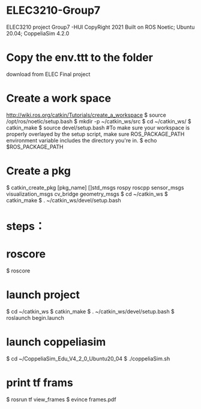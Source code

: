# ELEC3210-Group7
ELEC3210 project Group7 -HUI
CopyRight 2021
Built on ROS Noetic; Ubuntu 20.04; CoppeliaSim 4.2.0
# Copy the env.ttt to the folder
download from ELEC Final project

# Create a work space
http://wiki.ros.org/catkin/Tutorials/create_a_workspace
$ source /opt/ros/noetic/setup.bash
$ mkdir -p ~/catkin_ws/src
$ cd ~/catkin_ws/
$ catkin_make
$ source devel/setup.bash
#To make sure your workspace is properly overlayed by the setup script, make sure ROS_PACKAGE_PATH environment variable includes the directory you're in. 
$ echo $ROS_PACKAGE_PATH

# Create a pkg
$ catkin_create_pkg [pkg_name] []std_msgs rospy roscpp sensor_msgs visualization_msgs cv_bridge geometry_msgs
$ cd ~/catkin_ws
$ catkin_make
$ . ~/catkin_ws/devel/setup.bash

# steps：
# roscore
$ roscore

# launch project
$ cd ~/catkin_ws
$ catkin_make
$ . ~/catkin_ws/devel/setup.bash
$ roslaunch begin.launch

# launch coppeliasim
$ cd ~/CoppeliaSim_Edu_V4_2_0_Ubuntu20_04
$ ./coppeliaSim.sh

# print tf frams
$ rosrun tf view_frames
$ evince frames.pdf
